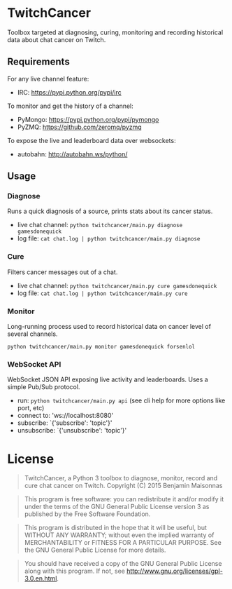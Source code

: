 # TwitchCancer

Toolbox targeted at diagnosing, curing, monitoring and recording historical data
about chat cancer on Twitch.

## Requirements

For any live channel feature:
- IRC: https://pypi.python.org/pypi/irc

To monitor and get the history of a channel:
- PyMongo: https://pypi.python.org/pypi/pymongo
- PyZMQ: https://github.com/zeromq/pyzmq

To expose the live and leaderboard data over websockets:
- autobahn: http://autobahn.ws/python/

## Usage

### Diagnose

Runs a quick diagnosis of a source, prints stats about its cancer status.

- live chat channel: `python twitchcancer/main.py diagnose gamesdonequick`
- log file: `cat chat.log | python twitchcancer/main.py diagnose`

### Cure

Filters cancer messages out of a chat.

- live chat channel: `python twitchcancer/main.py cure gamesdonequick`
- log file: `cat chat.log | python twitchcancer/main.py cure`

### Monitor

Long-running process used to record historical data on cancer level of several channels.

`python twitchcancer/main.py monitor gamesdonequick forsenlol`

### WebSocket API

WebSocket JSON API exposing live activity and leaderboards. Uses a simple Pub/Sub protocol.

- run: `python twitchcancer/main.py api` (see cli help for more options like port, etc)
- connect to: 'ws://localhost:8080'
- subscribe: `{'subscribe': 'topic'}'
- unsubscribe: `{'unsubscribe': 'topic'}'

# License

> TwitchCancer, a Python 3 toolbox to diagnose, monitor, record and cure chat cancer on Twitch.
> Copyright (C) 2015 Benjamin Maisonnas

> This program is free software: you can redistribute it and/or modify
it under the terms of the GNU General Public License version 3 as published by
the Free Software Foundation.

> This program is distributed in the hope that it will be useful,
but WITHOUT ANY WARRANTY; without even the implied warranty of
MERCHANTABILITY or FITNESS FOR A PARTICULAR PURPOSE.  See the
GNU General Public License for more details.

> You should have received a copy of the GNU General Public License
along with this program.  If not, see <http://www.gnu.org/licenses/gpl-3.0.en.html>.
